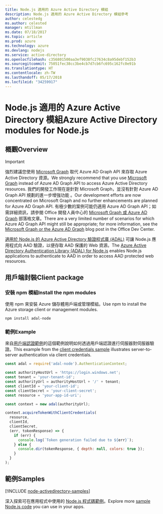 ```yaml
---
title: Node.js 適用的 Azure Active Directory 模組
description: Node.js 適用的 Azure Active Directory 模組參考
author: celestedg
ms.author: celested
manager: mtillman
ms.date: 07/18/2017
ms.topic: article
ms.prod: azure
ms.technology: azure
ms.devlang: nodejs
ms.service: active-directory
ms.openlocfilehash: c356801500aa3ef9038fc27634c8a95debf152b3
ms.sourcegitcommit: 75051fec38cc3be4cb7d7cb6fc695c162fc0e91b
ms.translationtype: HT
ms.contentlocale: zh-TW
ms.lasthandoff: 05/17/2018
ms.locfileid: "34259917"
---
```

# <a name="azure-active-directory-modules-for-nodejs"></a><span data-ttu-id="a7338-103">Node.js 適用的 Azure Active Directory 模組</span><span class="sxs-lookup"><span data-stu-id="a7338-103">Azure Active Directory modules for Node.js</span></span>

## <a name="overview"></a><span data-ttu-id="a7338-104">概觀</span><span class="sxs-lookup"><span data-stu-id="a7338-104">Overview</span></span>

> [!IMPORTANT]
> <span data-ttu-id="a7338-105">強烈建議您使用 [Microsoft Graph](https://graph.microsoft.io/) 取代 Azure AD Graph API 來存取 Azure Active Directory 資源。</span><span class="sxs-lookup"><span data-stu-id="a7338-105">We strongly recommend that you use [Microsoft Graph](https://graph.microsoft.io/) instead of Azure AD Graph API to access Azure Active Directory resources.</span></span> <span data-ttu-id="a7338-106">我們的開發工作現在是針對 Microsoft Graph，並沒有針對 Azure AD Graph API 規劃的進一步增強功能 。</span><span class="sxs-lookup"><span data-stu-id="a7338-106">Our development efforts are now concentrated on Microsoft Graph and no further enhancements are planned for Azure AD Graph API.</span></span> <span data-ttu-id="a7338-107">有極少數的案例可能仍適用 Azure AD Graph API；如需詳細資訊，請參閱 Office 開發人員中心的 [Microsoft Graph 或 Azure AD Graph](https://dev.office.com/blogs/microsoft-graph-or-azure-ad-graph) 部落格文章。</span><span class="sxs-lookup"><span data-stu-id="a7338-107">There are a very limited number of scenarios for which Azure AD Graph API might still be appropriate; for more information, see the [Microsoft Graph or the Azure AD Graph](https://dev.office.com/blogs/microsoft-graph-or-azure-ad-graph) blog post in the Office Dev Center.</span></span>

<span data-ttu-id="a7338-108">[適用於 Node.js 的 Azure Active Directory 驗證程式庫 (ADAL)](https://www.npmjs.com/package/adal-node) 可讓 Node.js 應用程式向 AAD 驗證，以便存取 AAD 保護的 Web 資源。</span><span class="sxs-lookup"><span data-stu-id="a7338-108">The [Azure Active Directory Authentication Library (ADAL) for Node.js](https://www.npmjs.com/package/adal-node) enables Node.js applications to authenticate to AAD in order to access AAD protected web resources.</span></span>

## <a name="client-package"></a><span data-ttu-id="a7338-109">用戶端封裝</span><span class="sxs-lookup"><span data-stu-id="a7338-109">Client package</span></span>

### <a name="install-the-npm-modules"></a><span data-ttu-id="a7338-110">安裝 npm 模組</span><span class="sxs-lookup"><span data-stu-id="a7338-110">Install the npm modules</span></span>

<span data-ttu-id="a7338-111">使用 npm 來安裝 Azure 儲存體用戶端或管理模組。</span><span class="sxs-lookup"><span data-stu-id="a7338-111">Use npm to install the Azure storage client or management modules.</span></span>

```bash
npm install adal-node
```   

### <a name="example"></a><span data-ttu-id="a7338-112">範例</span><span class="sxs-lookup"><span data-stu-id="a7338-112">Example</span></span>

<span data-ttu-id="a7338-113">來自[用戶端認證範例](https://github.com/MSOpenTech/azure-activedirectory-library-for-nodejs/blob/master/sample/client-credentials-sample.js)的這個範例說明如何透過用戶端認證進行伺服器對伺服器驗證。</span><span class="sxs-lookup"><span data-stu-id="a7338-113">This example from the [client credentials sample](https://github.com/MSOpenTech/azure-activedirectory-library-for-nodejs/blob/master/sample/client-credentials-sample.js) illustrates server-to-server authentication via client credentials.</span></span>

```javascript
const adal = require('adal-node').AuthenticationContext;

const authorityHostUrl = 'https://login.windows.net';
const tenant = 'your-tenant-id';
const authorityUrl = authorityHostUrl + '/' + tenant;
const clientId = 'your-client-id';
const clientSecret = 'your-client-secret';
const resource = 'your-app-id-uri';

const context = new adal(authorityUrl);

context.acquireTokenWithClientCredentials(
  resource,
  clientId,
  clientSecret,
  (err, tokenResponse) => {
    if (err) {
      console.log(`Token generation failed due to ${err}`);
    } else {
      console.dir(tokenResponse, { depth: null, colors: true });
    }
  }
);
```

## <a name="samples"></a><span data-ttu-id="a7338-114">範例</span><span class="sxs-lookup"><span data-stu-id="a7338-114">Samples</span></span>

[!INCLUDE [node-activedirectory-samples](../docs-ref-conceptual/includes/activedirectory-samples.md)]

<span data-ttu-id="a7338-115">深入探索可在應用程式中使用的 [Node.js 程式碼範例](https://azure.microsoft.com/resources/samples/?platform=nodejs)。</span><span class="sxs-lookup"><span data-stu-id="a7338-115">Explore more [sample Node.js code](https://azure.microsoft.com/resources/samples/?platform=nodejs) you can use in your apps.</span></span>
